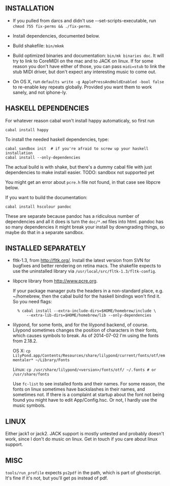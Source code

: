 ## INSTALLATION

- If you pulled from darcs and didn't use --set-scripts-executable, run
`chmod 755 fix-perms && ./fix-perms`.

- Install dependencies, documented below.

- Build shakefile: `bin/mkmk`

- Build optimized binaries and documentation: `bin/mk binaries doc`.  It will
try to link to CoreMIDI on the mac and to JACK on linux.  If for some reason
you don't have either of those, you can pass `midi=stub` to link the stub MIDI
driver, but don't expect any interesting music to come out.

- On OS X, run `defaults write -g ApplePressAndHoldEnabled -bool false` to
re-enable key repeats globally.  Provided you want them to work sanely, and
not iphone-ly.

## HASKELL DEPENDENCIES

For whatever reason cabal won't install happy automaticaly, so first run

    cabal install happy

To install the needed haskell dependencies, type:

    cabal sandbox init  # if you're afraid to screw up your haskell installation
    cabal install --only-dependencies

The actual build is with shake, but there's a dummy cabal file with just
dependencies to make install easier.  TODO: sandbox not supported yet

You might get an error about `pcre.h` file not found, in that case see libpcre
below.

If you want to build the documentation:

    cabal install hscolour pandoc

These are separate because pandoc has a ridiculous number of dependencies and
all it does is turn the `doc/*.md` files into html.  pandoc has so many
dependencies it might break your install by downgrading things, so maybe do
that in a separate sandbox.

## INSTALLED SEPARATELY

- fltk-1.3, from <http://fltk.org/>.  Install the latest version from SVN
for bugfixes and better rendering on retina macs.  The shakefile expects to
use the uninstalled library via `/usr/local/src/fltk-1.3/fltk-config`.

- libpcre library from <http://www.pcre.org>.

    If your package manager puts the headers in a non-standard place, e.g.
~/homebrew, then the cabal build for the haskell bindings won't find it.  So
you need flags:

        % cabal install --extra-include-dirs=$HOME/homebrew/include \
            --extra-lib-dirs=$HOME/homebrew/lib --only-dependencies

- lilypond, for some fonts, and for the lilypond backend, of course.
Lilypond sometimes changes the position of characters in their fonts, which
causes symbols to break.  As of 2014-07-02 I'm using the fonts from 2.18.2.

    OS X: `cp LilyPond.app/Contents/Resources/share/lilypond/current/fonts/otf/emmentaler* ~/Library/Fonts`

    Linux: `cp /usr/share/lilypond/<version>/fonts/otf/ ~/.fonts # or /usr/share/fonts`

    Use `fc-list` to see installed fonts and their names.  For some reason, the
fonts on linux sometimes have backslashes in their names, and sometimes not.
If there is a complaint at startup about the font not being found you might
have to edit App/Config.hsc.  Or not, I hardly use the music symbols.

## LINUX

Either jack1 or jack2.  JACK support is mostly untested and probably doesn't
work, since I don't do music on linux.  Get in touch if you care about linux
support.

## MISC

`tools/run_profile` expects `ps2pdf` in the path, which is part of ghostscript.
It's fine if it's not, but you'll get ps instead of pdf.

